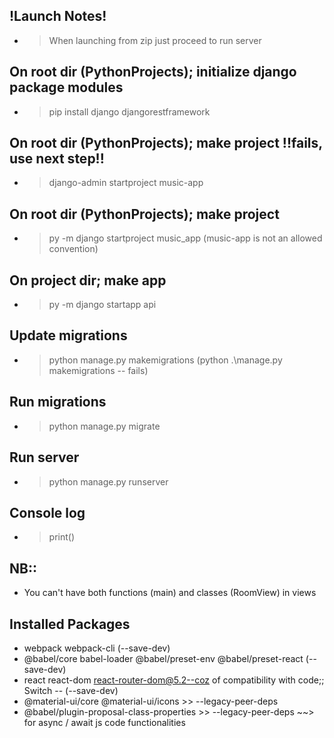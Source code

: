 ## !Launch Notes!
- > When launching from zip just proceed to run server

## On root dir (PythonProjects); initialize django package modules
- > pip install django djangorestframework

## On root dir (PythonProjects); make project !!fails, use next step!!
- > django-admin startproject music-app

## On root dir (PythonProjects); make project
- > py -m django startproject music_app (music-app is not an allowed convention)

## On project dir; make app
- > py -m django startapp api

## Update migrations
- > python manage.py makemigrations (python .\manage.py makemigrations -- fails)

## Run migrations
- > python manage.py migrate

## Run server
- > python manage.py runserver

## Console log
- > print()


## NB:: 
- You can't have both functions (main) and classes (RoomView) in views

## Installed Packages
 - webpack webpack-cli (--save-dev)
 - @babel/core babel-loader @babel/preset-env @babel/preset-react (--save-dev)
 - react react-dom react-router-dom@5.2--coz of compatibility with code;; Switch -- (--save-dev)
 - @material-ui/core @material-ui/icons >> --legacy-peer-deps
 - @babel/plugin-proposal-class-properties >> --legacy-peer-deps ~~> for async / await js code functionalities